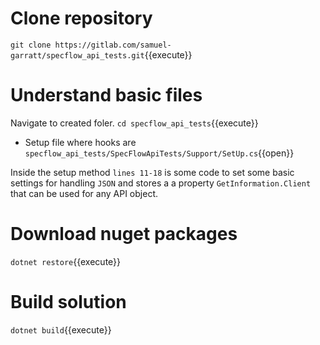 # Clone repository

`git clone https://gitlab.com/samuel-garratt/specflow_api_tests.git`{{execute}}

# Understand basic files

Navigate to created foler. `cd specflow_api_tests`{{execute}}

* Setup file where hooks are `specflow_api_tests/SpecFlowApiTests/Support/SetUp.cs`{{open}}

Inside the setup method `lines 11-18` is some code to set some basic settings for handling `JSON` and stores a a property `GetInformation.Client` that can be used 
for any API object.

# Download nuget packages

`dotnet restore`{{execute}}

# Build solution

`dotnet build`{{execute}}